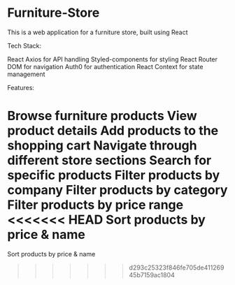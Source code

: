 # Furniture-Store
This is a web application for a furniture store, built using React

Tech Stack:

React
Axios for API handling
Styled-components for styling
React Router DOM for navigation
Auth0 for authentication
React Context for state management

Features:

Browse furniture products
View product details
Add products to the shopping cart
Navigate through different store sections
Search for specific products
Filter products by company
Filter products by category
Filter products by price range
<<<<<<< HEAD
Sort products by price & name
=======
Sort products by price & name
>>>>>>> d293c25323f846fe705de41126945b7159ac1804
